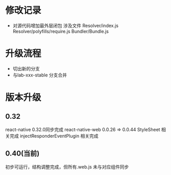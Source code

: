 # 修改记录
* 对源代码增加最外层闭包 涉及文件 Resolver/index.js Resolver/polyfills/require.js Bundler/Bundle.js

# 升级流程
* 切出新的分支
* 与lab-xxx-stable 分支合并

# 版本升级
## 0.32
react-native 0.32.0同步完成
react-native-web 0.0.26 => 0.0.44
StyleSheet 相关完成
injectResponderEventPlugin 相关完成

## 0.40(当前)
初步可运行，结构调整完成，但所有.web.js 未与对应组件同步
